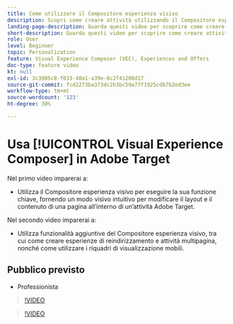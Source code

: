 ```yaml
---
title: Come utilizzare il Compositore esperienza visivo
description: Scopri come creare attività utilizzando il Compositore esperienza visivo (VEC).
landing-page-description: Guarda questi video per scoprire come creare attività utilizzando il Compositore esperienza visivo.
short-description: Guarda questi video per scoprire come creare attività utilizzando il Compositore esperienza visivo.
role: User
level: Beginner
topic: Personalization
feature: Visual Experience Composer (VEC), Experiences and Offers
doc-type: feature video
kt: null
exl-id: 3c3985c8-f033-40a1-a39e-8c2f41208d17
source-git-commit: fcd2273ba373dc2b3bc59a77f1925cdb7b2ed3ee
workflow-type: tm+mt
source-wordcount: '123'
ht-degree: 30%

---
```


# Usa [!UICONTROL Visual Experience Composer] in Adobe Target

Nel primo video imparerai a:

* Utilizza il Compositore esperienza visivo per eseguire la sua funzione chiave, fornendo un modo visivo intuitivo per modificare il layout e il contenuto di una pagina all’interno di un’attività Adobe Target.

Nel secondo video imparerai a:

* Utilizza funzionalità aggiuntive del Compositore esperienza visivo, tra cui come creare esperienze di reindirizzamento e attività multipagina, nonché come utilizzare i riquadri di visualizzazione mobili.

## Pubblico previsto

* Professionista

>[!VIDEO](https://video.tv.adobe.com/v/36326/?quality=12&captions=ita)

>[!VIDEO](https://video.tv.adobe.com/v/36327/?quality=12&captions=ita)
